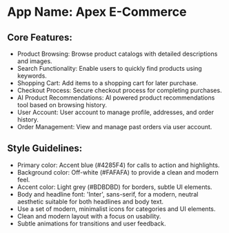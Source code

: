 # **App Name**: Apex E-Commerce

## Core Features:

- Product Browsing: Browse product catalogs with detailed descriptions and images.
- Search Functionality: Enable users to quickly find products using keywords.
- Shopping Cart: Add items to a shopping cart for later purchase.
- Checkout Process: Secure checkout process for completing purchases.
- AI Product Recommendations: AI powered product recommendations tool based on browsing history.
- User Account: User account to manage profile, addresses, and order history.
- Order Management: View and manage past orders via user account.

## Style Guidelines:

- Primary color: Accent blue (#4285F4) for calls to action and highlights.
- Background color: Off-white (#FAFAFA) to provide a clean and modern feel.
- Accent color: Light grey (#BDBDBD) for borders, subtle UI elements.
- Body and headline font: 'Inter', sans-serif, for a modern, neutral aesthetic suitable for both headlines and body text.
- Use a set of modern, minimalist icons for categories and UI elements.
- Clean and modern layout with a focus on usability.
- Subtle animations for transitions and user feedback.